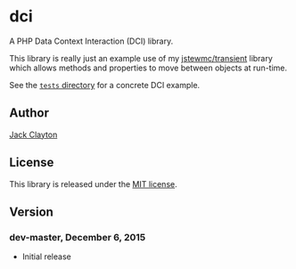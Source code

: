 # dci
A PHP Data Context Interaction (DCI) library.

This library is really just an example use of my [jstewmc/transient](https://github.com/jstewmc/transient) library which allows methods and properties to move between objects at run-time. 

See the [`tests` directory](https://github.com/jstewmc/dci/tree/master/tests) for a concrete DCI example.

## Author

[Jack Clayton](mailto:clayjs0@gmail.com)

## License

This library is released under the [MIT license](https://github.com/jstewmc/dci/blob/master/LICENSE).

## Version

### dev-master, December 6, 2015

* Initial release

